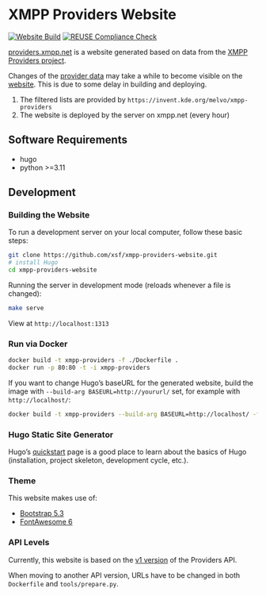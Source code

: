 <!--
SPDX-FileCopyrightText: 2022 XMPP Providers Team

SPDX-License-Identifier: AGPL-3.0-or-later
-->

# XMPP Providers Website

[![Website Build](https://github.com/xsf/xmpp-providers-website/actions/workflows/build-website.yml/badge.svg)](https://github.com/xsf/xmpp-providers-website/actions/workflows/build-website.yml) [![REUSE Compliance Check](https://github.com/xsf/xmpp-providers-website/actions/workflows/reuse.yml/badge.svg)](https://github.com/xsf/xmpp-providers-website/actions/workflows/reuse.yml)

[providers.xmpp.net](https://providers.xmpp.net) is a website generated based on data from the [XMPP Providers project](https://invent.kde.org/melvo/xmpp-providers).

Changes of the [provider data](https://invent.kde.org/melvo/xmpp-providers) may take a while to become visible on the [website](https://providers.xmpp.net).
This is due to some delay in building and deploying.

1. The filtered lists are provided by `https://invent.kde.org/melvo/xmpp-providers`
1. The website is deployed by the server on xmpp.net (every hour)

## Software Requirements

* hugo
* python >=3.11

## Development

### Building the Website

To run a development server on your local computer, follow these basic steps:

```bash
git clone https://github.com/xsf/xmpp-providers-website.git
# install Hugo
cd xmpp-providers-website
```

Running the server in development mode (reloads whenever a file is changed):

```bash
make serve
```

View at `http://localhost:1313`

### Run via Docker

```bash
docker build -t xmpp-providers -f ./Dockerfile .
docker run -p 80:80 -t -i xmpp-providers
```

If you want to change Hugo’s baseURL for the generated website, build the image with `--build-arg BASEURL=http://yoururl/` set, for example with `http://localhost/`:

```bash
docker build -t xmpp-providers --build-arg BASEURL=http://localhost/ -f ./Dockerfile .
```

### Hugo Static Site Generator

Hugo’s [quickstart](https://gohugo.io/getting-started/quick-start/) page is a good place to learn about the basics of Hugo (installation, project skeleton, development cycle, etc.).

### Theme

This website makes use of:

* [Bootstrap 5.3](https://getbootstrap.com/docs/5.3/)
* [FontAwesome 6](https://fontawesome.com/v6/docs/)

### API Levels

Currently, this website is based on the [v1 version](https://invent.kde.org/melvo/xmpp-providers/-/tree/stable/v1) of the Providers API.

When moving to another API version, URLs have to be changed in both `Dockerfile` and `tools/prepare.py`.
